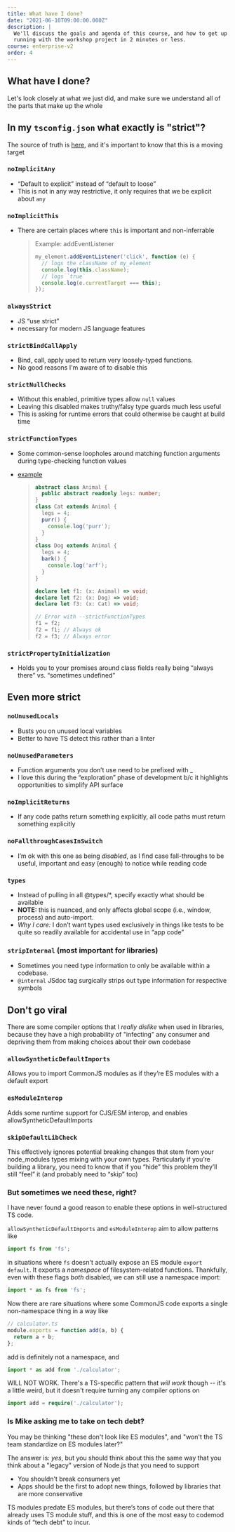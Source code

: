 ```yaml
---
title: What have I done?
date: "2021-06-10T09:00:00.000Z"
description: |
  We'll discuss the goals and agenda of this course, and how to get up and
  running with the workshop project in 2 minutes or less.
course: enterprise-v2
order: 4
---
```


## What have I done?

Let's look closely at what we just did, and make sure we understand all of the parts that make up the whole

## In my `tsconfig.json` what exactly is "strict"?

The source of truth is [here](https://github.com/microsoft/TypeScript/blob/dc8952d308c9de815e95bdb96727a9cbaedc9adb/src/compiler/commandLineParser.ts#L594), and it's important to know that this is a moving target

### `noImplicitAny`

- “Default to explicit” instead of “default to loose”
- This is not in any way restrictive, it only requires that we be explicit about `any`

### `noImplicitThis`

- There are certain places where `this` is important and non-inferrable
  > Example: addEventListener
  >
  > ```ts
  > my_element.addEventListener('click', function (e) {
  >   // logs the className of my_element
  >   console.log(this.className);
  >   // logs `true`
  >   console.log(e.currentTarget === this);
  > });
  > ```

### `alwaysStrict`

- JS “use strict”
- necessary for modern JS language features

### `strictBindCallApply`

- Bind, call, apply used to return very loosely-typed functions.
- No good reasons I'm aware of to disable this

### `strictNullChecks`

- Without this enabled, primitive types allow `null` values
- Leaving this disabled makes truthy/falsy type guards much less useful
- This is asking for runtime errors that could otherwise be caught at build time

### `strictFunctionTypes`

- Some common-sense loopholes around matching function arguments during type-checking function values
- [example](https://www.typescriptlang.org/play?#code/IYIwzgLgTsDGEAJYBthjAgggOwJYFthkEBvAKAUoQAcBXEZXWBUSGeBKAU2ABMB7bMgCeCZFwDmYAFwJstfCC5QA3GQC+ZFGgwBhYIi4APCF2y8MOAkVIUq4qQgC8CACxqqNWlCgAKAJSksIJg-OIAdMj8Er4A5HQ+sf6amtroCAAi0QjGpuaWeITE5J4OGC7udpQgwFAA1gFBIWFckdFxtQBmSSlkZLxc2txiXIidAIyyvkayVkWBTgB8CABu-Li8agNDXCNjAExTM5nRC8trG1uDqMPiYwDMR7L6EGer65tkE84InfsqlAA9ICEABRHz8KAIADuuAgAAsEABaJFsJgQABitGw8FwggAKsJqFwwF99j8JgCEMCEAB5Opkin3Kk08FQSFAA)

  > ```ts
  > abstract class Animal {
  >   public abstract readonly legs: number;
  > }
  > class Cat extends Animal {
  >   legs = 4;
  >   purr() {
  >     console.log('purr');
  >   }
  > }
  > class Dog extends Animal {
  >   legs = 4;
  >   bark() {
  >     console.log('arf');
  >   }
  > }
  >
  > declare let f1: (x: Animal) => void;
  > declare let f2: (x: Dog) => void;
  > declare let f3: (x: Cat) => void;
  >
  > // Error with --strictFunctionTypes
  > f1 = f2;
  > f2 = f1; // Always ok
  > f2 = f3; // Always error
  > ```

### `strictPropertyInitialization`

- Holds you to your promises around class fields really being “always there” vs. “sometimes undefined”

## Even more strict

### `noUnusedLocals`

- Busts you on unused local variables
- Better to have TS detect this rather than a linter

### `noUnusedParameters`

- Function arguments you don’t use need to be prefixed with \_
- I love this during the “exploration” phase of development b/c it highlights opportunities to simplify API surface

### `noImplicitReturns`

- If any code paths return something explicitly, all code paths must return something explicitly

### `noFallthroughCasesInSwitch`

- I’m ok with this one as being _disabled_, as I find case fall-throughs to be useful, important and easy (enough) to notice while reading code

### `types`

- Instead of pulling in all @types/\*, specify exactly what should be available
- **NOTE:** this is nuanced, and only affects global scope (i.e., window, process) and auto-import.
- _Why I care:_ I don’t want types used exclusively in things like tests to be quite so readily available for accidental use in “app code”

### `stripInternal` (most important for libraries)

- Sometimes you need type information to only be available within a codebase.
- `@internal` JSdoc tag surgically strips out type information for respective symbols

## Don't go viral

There are some compiler options that I _really dislike_ when used in libraries, because they have a high probability of "infecting" any consumer and depriving them from making choices about their own codebase

### `allowSyntheticDefaultImports`

Allows you to import CommonJS modules as if they’re ES modules with a default export

### `esModuleInterop`

Adds some runtime support for CJS/ESM interop, and enables allowSyntheticDefaultImports

### `skipDefaultLibCheck`

This effectively ignores potential breaking changes that stem from your node_modules types mixing with your own types. Particularly if you’re building a library, you need to know that if you “hide” this problem they’ll still “feel” it (and probably need to “skip” too)

### But sometimes we need these, right?

I have never found a good reason to enable these options in well-structured TS code.

`allowSyntheticDefaultImports` and `esModuleInterop` aim to allow patterns like

```ts
import fs from 'fs';
```

in situations where `fs` doesn't actually expose an ES module `export default`. It exports a _namespace_ of filesystem-related functions. Thankfully, even with these flags _both_ disabled, we can still use a namespace import:

```ts
import * as fs from 'fs';
```

Now there are rare situations where some CommonJS code exports a single non-namespace thing in a way like

```ts
// calculator.ts
module.exports = function add(a, b) {
  return a + b;
};
```

add is definitely not a namespace, and

```ts
import * as add from './calculator';
```

WILL NOT WORK. There's a TS-specific pattern that _will work_ though -- it's a little weird, but it doesn't require turning any compiler options on

```ts
import add = require('./calculator');
```

### Is Mike asking me to take on tech debt?

You may be thinking "these don't look like ES modules", and "won't the TS team standardize on ES modules later?"

The answer is: _yes_, but you should think about this the same way that you think about a "legacy" version of Node.js that you need to support

- You shouldn't break consumers yet
- Apps should be the first to adopt new things, followed by libraries that are more conservative

TS modules predate ES modules, but there’s tons of code out there that already uses TS module stuff, and this is one of the most easy to codemod kinds of “tech debt” to incur.

